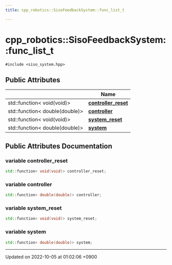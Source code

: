 ```yaml
---
title: cpp_robotics::SisoFeedbackSystem::func_list_t

---
```


# cpp_robotics::SisoFeedbackSystem::func_list_t






`#include <siso_system.hpp>`

## Public Attributes

|                | Name           |
| -------------- | -------------- |
| std::function< void(void)> | **[controller_reset](/cpp_robotics/doxybook/Classes/structcpp__robotics_1_1SisoFeedbackSystem_1_1func__list__t/#variable-controller-reset)**  |
| std::function< double(double)> | **[controller](/cpp_robotics/doxybook/Classes/structcpp__robotics_1_1SisoFeedbackSystem_1_1func__list__t/#variable-controller)**  |
| std::function< void(void)> | **[system_reset](/cpp_robotics/doxybook/Classes/structcpp__robotics_1_1SisoFeedbackSystem_1_1func__list__t/#variable-system-reset)**  |
| std::function< double(double)> | **[system](/cpp_robotics/doxybook/Classes/structcpp__robotics_1_1SisoFeedbackSystem_1_1func__list__t/#variable-system)**  |

## Public Attributes Documentation

### variable controller_reset

```cpp
std::function< void(void)> controller_reset;
```


### variable controller

```cpp
std::function< double(double)> controller;
```


### variable system_reset

```cpp
std::function< void(void)> system_reset;
```


### variable system

```cpp
std::function< double(double)> system;
```


-------------------------------

Updated on 2022-10-05 at 01:02:06 +0900